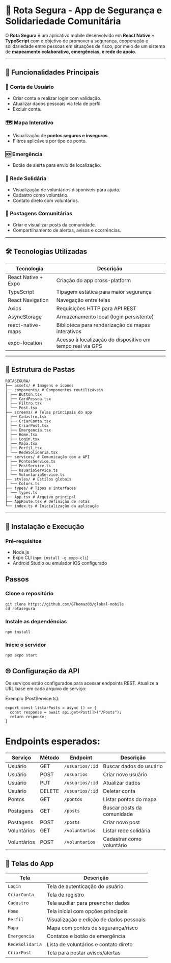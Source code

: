 # 🚨 Rota Segura - App de Segurança e Solidariedade Comunitária

O **Rota Segura** é um aplicativo mobile desenvolvido em **React Native + TypeScript** com o objetivo de promover a segurança, cooperação e solidariedade entre pessoas em situações de risco, por meio de um sistema de **mapeamento colaborativo, emergências, e rede de apoio**.

---

## 📱 Funcionalidades Principais

### 🧾 Conta de Usuário
- Criar conta e realizar login com validação.
- Atualizar dados pessoais via tela de perfil.
- Excluir conta.

### 🗺️ Mapa Interativo
- Visualização de **pontos seguros e inseguros**.
- Filtros aplicáveis por tipo de ponto.

### 🆘 Emergência
- Botão de alerta para envio de localização.

### 🤝 Rede Solidária
- Visualização de voluntários disponíveis para ajuda.
- Cadastro como voluntário.
- Contato direto com voluntários.

### 📰 Postagens Comunitárias
- Criar e visualizar posts da comunidade.
- Compartilhamento de alertas, avisos e ocorrências.

---

## 🛠️ Tecnologias Utilizadas

| Tecnologia              | Descrição                                 |
|-------------------------|---------------------------------------------|
| React Native + Expo     | Criação do app cross-platform               |
| TypeScript              | Tipagem estática para maior segurança       |
| React Navigation        | Navegação entre telas                       |
| Axios                   | Requisições HTTP para API REST              |
| AsyncStorage            | Armazenamento local (login persistente)     |
| react-native-maps       | Biblioteca para renderização de mapas interativos                |
| expo-location           | Acesso à localização do dispositivo em tempo real via GPS        |

---

## 📁 Estrutura de Pastas
```
ROTASEGURA/
├── assets/ # Imagens e ícones
├── components/ # Componentes reutilizáveis
│ ├── Button.tsx
│ ├── CardPessoa.tsx
│ ├── Filtro.tsx
│ └── Post.tsx
├── screens/ # Telas principais do app
│ ├── Cadastro.tsx
│ ├── CriarConta.tsx
│ ├── CriarPost.tsx
│ ├── Emergencia.tsx
│ ├── Home.tsx
│ ├── Login.tsx
│ ├── Mapa.tsx
│ ├── Perfil.tsx
│ └── RedeSolidaria.tsx
├── services/ # Comunicação com a API
│ ├── PontosService.ts
│ ├── PostService.ts
│ ├── UsuarioService.ts
│ └── VoluntarioService.ts
├── styles/ # Estilos globais
│ └── Colors.ts
├── types/ # Tipos e interfaces
│ └── types.ts
├── App.tsx # Arquivo principal
├── AppRoute.tsx # Definição de rotas
└── index.ts # Inicialização da aplicação
```

---

## 📲 Instalação e Execução

### Pré-requisitos

- Node.js
- Expo CLI (`npm install -g expo-cli`)
- Android Studio ou emulador iOS configurado

## Passos

### Clone o repositório
```
git clone https://github.com/GThomaz03/global-mobile
cd rotasegura
```

### Instale as dependências
```
npm install
```

### Inicie o servidor
```
npx expo start
```


## 🌐 Configuração da API

Os serviços estão configurados para acessar endpoints REST. Atualize a URL base em cada arquivo de serviço:

Exemplo (PostService.ts):
```
export const listarPosts = async () => {
  const response = await api.get<Post[]>("/Posts");
  return response;
}
```

# Endpoints esperados:
| Serviço     | Método | Endpoint        | Descrição                  |
| ----------- | ------ | --------------- | -------------------------- |
| Usuário     | GET    | `/usuarios/:id` | Buscar dados do usuário    |
| Usuário     | POST   | `/usuarios`     | Criar novo usuário         |
| Usuário     | PUT    | `/usuarios/:id` | Atualizar dados            |
| Usuário     | DELETE | `/usuarios/:id` | Deletar conta              |
| Pontos      | GET    | `/pontos`       | Listar pontos do mapa      |
| Postagens   | GET    | `/posts`        | Buscar posts da comunidade |
| Postagens   | POST   | `/posts`        | Criar novo post            |
| Voluntários | GET    | `/voluntarios`  | Listar rede solidária      |
| Voluntários | POST   | `/voluntarios`  | Cadastrar como voluntário  |


## 📸 Telas do App
| Tela                  | Descrição                               |
| --------------------- | --------------------------------------- |
| `Login`               | Tela de autenticação do usuário         |
| `CriarConta`          | Tela de registro                        |
| `Cadastro`            | Tela auxiliar para preencher dados      |
| `Home`                | Tela inicial com opções principais      |
| `Perfil`              | Visualização e edição de dados pessoais |
| `Mapa`                | Mapa com pontos de segurança/risco      |
| `Emergencia`          | Contatos e botão de emergência          |
| `RedeSolidaria`       | Lista de voluntários e contato direto   |
| `CriarPost`           | Tela para postar avisos/alertas         |
